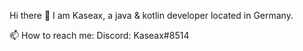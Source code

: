 Hi there 👋
I am Kaseax, a java & kotlin developer located in Germany.

📫 How to reach me:
Discord: Kaseax#8514

